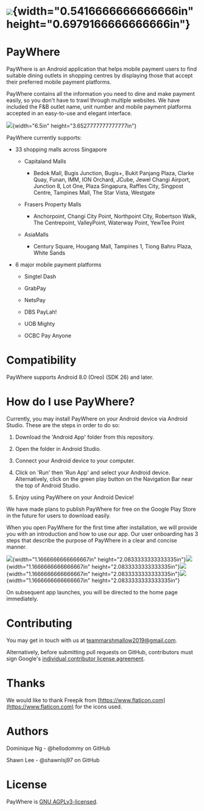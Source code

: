![](./READMEMedia/media/image1.png){width="0.5416666666666666in" height="0.6979166666666666in"}
===============================================================================================

# PayWhere

PayWhere is an Android application that helps mobile payment users to
find suitable dining outlets in shopping centres by displaying those
that accept their preferred mobile payment platforms.

PayWhere contains all the information you need to dine and make payment
easily, so you don't have to trawl through multiple websites. We have
included the F&B outlet name, unit number and mobile payment platforms
accepted in an easy-to-use and elegant interface.

![](./READMEMedia/media/image2.png){width="6.5in"
height="3.6527777777777777in"}

PayWhere currently supports:

-   33 shopping malls across Singapore

    -   Capitaland Malls

        -   Bedok Mall, Bugis Junction, Bugis+, Bukit Panjang Plaza,
            Clarke Quay, Funan, IMM, ION Orchard, JCube, Jewel Changi
            Airport, Junction 8, Lot One, Plaza Singapura, Raffles City,
            Singpost Centre, Tampines Mall, The Star Vista, Westgate

    -   Frasers Property Malls

        -   Anchorpoint, Changi City Point, Northpoint City, Robertson
            Walk, The Centrepoint, ValleyPoint, Waterway Point, YewTee
            Point

    -   AsiaMalls

        -   Century Square, Hougang Mall, Tampines 1, Tiong Bahru Plaza,
            White Sands

-   6 major mobile payment platforms

    -   Singtel Dash

    -   GrabPay

    -   NetsPay

    -   DBS PayLah!

    -   UOB Mighty

    -   OCBC Pay Anyone

Compatibility
=============

PayWhere supports Android 8.0 (Oreo) (SDK 26) and later.

How do I use PayWhere?
======================

Currently, you may install PayWhere on your Android device via Android
Studio. These are the steps in order to do so:

1.  Download the 'Android App' folder from this repository.

2.  Open the folder in Android Studio.

3.  Connect your Android device to your computer.

4.  Click on 'Run' then 'Run App' and select your Android device.
    Alternatively, click on the green play button on the Navigation Bar
    near the top of Android Studio.

5.  Enjoy using PayWhere on your Android Device!

We have made plans to publish PayWhere for free on the Google Play Store
in the future for users to download easily.

When you open PayWhere for the first time after installation, we will
provide you with an introduction and how to use our app. Our user
onboarding has 3 steps that describe the purpose of PayWhere in a clear
and concise manner.

![](./READMEMedia/media/image3.png){width="1.1666666666666667in"
height="2.0833333333333335in"}![](./READMEMedia/media/image4.png){width="1.1666666666666667in"
height="2.0833333333333335in"}![](./READMEMedia/media/image5.png){width="1.1666666666666667in"
height="2.0833333333333335in"}![](./READMEMedia/media/image6.png){width="1.1666666666666667in"
height="2.0833333333333335in"}

On subsequent app launches, you will be directed to the home page
immediately.

Contributing
============

You may get in touch with us at
[teammarshmallow2019\@gmail.com](mailto:teammarshmallow2019@gmail.com).

Alternatively, before submitting pull requests on GitHub, contributors
must sign Google\'s [individual contributor license
agreement](https://cla.developers.google.com/about/google-individual).

Thanks
======

We would like to thank Freepik from
[https://www.flaticon.com](https://www.flaticon.com) for
the icons used.

Authors
=======

Dominique Ng - \@hellodommy on GitHub

Shawn Lee - \@shawnlsj97 on GitHub

License
=======

PayWhere is [GNU
AGPLv3-licensed](https://github.com/shawnlsj97/PayWhere/blob/master/LICENSE).
